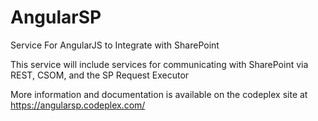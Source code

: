 # AngularSP
Service For AngularJS to Integrate with SharePoint

This service will include services for communicating with SharePoint via REST, CSOM, and the SP Request Executor

More information and documentation is available on the codeplex site at https://angularsp.codeplex.com/
